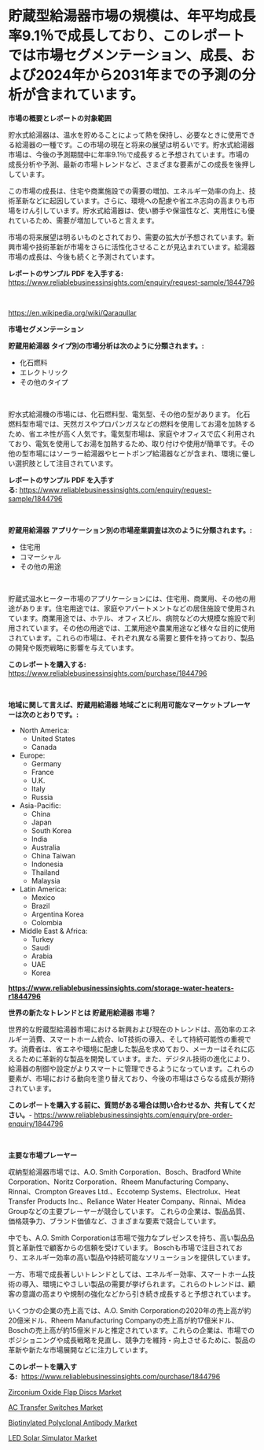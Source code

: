 <p><h1>貯蔵型給湯器市場の規模は、年平均成長率9.1％で成長しており、このレポートでは市場セグメンテーション、成長、および2024年から2031年までの予測の分析が含まれています。</h1></p><p><strong>市場の概要とレポートの対象範囲</strong></p>
<p><p>貯水式給湯器は、温水を貯めることによって熱を保持し、必要なときに使用できる給湯器の一種です。この市場の現在と将来の展望は明るいです。貯水式給湯器市場は、今後の予測期間中に年率9.1％で成長すると予想されています。市場の成長分析や予測、最新の市場トレンドなど、さまざまな要素がこの成長を後押ししています。</p><p>この市場の成長は、住宅や商業施設での需要の増加、エネルギー効率の向上、技術革新などに起因しています。さらに、環境への配慮や省エネ志向の高まりも市場をけん引しています。貯水式給湯器は、使い勝手や保温性など、実用性にも優れているため、需要が増加していると言えます。</p><p>市場の将来展望は明るいものとされており、需要の拡大が予想されています。新興市場や技術革新が市場をさらに活性化させることが見込まれています。給湯器市場の成長は、今後も続くと予測されています。</p></p>
<p><strong>レポートのサンプル PDF を入手する:</strong> <a href="https://www.reliablebusinessinsights.com/enquiry/request-sample/1844796">https://www.reliablebusinessinsights.com/enquiry/request-sample/1844796</a></p>
<p>&nbsp;</p>
<p><a href="https://en.wikipedia.org/wiki/Qaraqullar">https://en.wikipedia.org/wiki/Qaraqullar</a></p>
<p><strong>市場セグメンテーション</strong></p>
<p><strong>貯蔵用給湯器 タイプ別の市場分析は次のように分類されます。:</strong></p>
<p><ul><li>化石燃料</li><li>エレクトリック</li><li>その他のタイプ</li></ul></p>
<p>&nbsp;</p>
<p><p>貯水式給湯機の市場には、化石燃料型、電気型、その他の型があります。 化石燃料型市場では、天然ガスやプロパンガスなどの燃料を使用してお湯を加熱するため、省エネ性が高く人気です。電気型市場は、家庭やオフィスで広く利用されており、電気を使用してお湯を加熱するため、取り付けや使用が簡単です。その他の型市場にはソーラー給湯器やヒートポンプ給湯器などが含まれ、環境に優しい選択肢として注目されています。</p></p>
<p><strong>レポートのサンプル PDF を入手する:</strong>&nbsp;<a href="https://www.reliablebusinessinsights.com/enquiry/request-sample/1844796">https://www.reliablebusinessinsights.com/enquiry/request-sample/1844796</a></p>
<p>&nbsp;</p>
<p><strong> 貯蔵用給湯器 アプリケーション別の市場産業調査は次のように分類されます。:</strong></p>
<p><ul><li>住宅用</li><li>コマーシャル</li><li>その他の用途</li></ul></p>
<p>&nbsp;</p>
<p><p>貯蔵式温水ヒーター市場のアプリケーションには、住宅用、商業用、その他の用途があります。住宅用途では、家庭やアパートメントなどの居住施設で使用されています。商業用途では、ホテル、オフィスビル、病院などの大規模な施設で利用されています。その他の用途では、工業用途や農業用途など様々な目的に使用されています。これらの市場は、それぞれ異なる需要と要件を持っており、製品の開発や販売戦略に影響を与えています。</p></p>
<p><strong>このレポートを購入する:</strong>&nbsp; <a href="https://www.reliablebusinessinsights.com/purchase/1844796">https://www.reliablebusinessinsights.com/purchase/1844796</a></p>
<p>&nbsp;</p>
<p><strong>地域に関して言えば、貯蔵用給湯器 地域ごとに利用可能なマーケットプレーヤーは次のとおりです。:</strong></p>
<p><ul>
    <li>
        North America:
        <ul>
            <li>United States</li>
            <li>Canada</li>
        </ul>
    </li>
    <li>
        Europe:
        <ul>
            <li>Germany</li>
            <li>France</li>
            <li>U.K.</li>
            <li>Italy</li>
            <li>Russia</li>
        </ul>
    </li>
    <li>
        Asia-Pacific:
        <ul>
            <li>China</li>
            <li>Japan</li>
            <li>South Korea</li>
            <li>India</li>
            <li>Australia</li>
            <li>China Taiwan</li>
            <li>Indonesia</li>
            <li>Thailand</li>
            <li>Malaysia</li>
        </ul>
    </li>
    <li>
        Latin America:
        <ul>
            <li>Mexico</li>
            <li>Brazil</li>
            <li>Argentina Korea</li>
            <li>Colombia</li>
        </ul>
    </li>
    <li>
        Middle East & Africa:
        <ul>
            <li>Turkey</li>
            <li>Saudi</li>
            <li>Arabia</li>
            <li>UAE</li>
            <li>Korea</li>
        </ul>
    </li>
    </ul></p>
<p><strong><a href="https://www.reliablebusinessinsights.com/storage-water-heaters-r1844796">https://www.reliablebusinessinsights.com/storage-water-heaters-r1844796</a></strong>&nbsp;</p>
<p><strong>世界の新たなトレンドとは 貯蔵用給湯器 市場？</strong></p>
<p><p>世界的な貯蔵型給湯器市場における新興および現在のトレンドは、高効率のエネルギー消費、スマートホーム統合、IoT技術の導入、そして持続可能性の重視です。消費者は、省エネや環境に配慮した製品を求めており、メーカーはそれに応えるために革新的な製品を開発しています。また、デジタル技術の進化により、給湯器の制御や設定がよりスマートに管理できるようになっています。これらの要素が、市場における動向を塗り替えており、今後の市場はさらなる成長が期待されています。</p></p>
<p><strong>このレポートを購入する前に、質問がある場合は問い合わせるか、共有してください。</strong>- <a href="https://www.reliablebusinessinsights.com/enquiry/pre-order-enquiry/1844796">https://www.reliablebusinessinsights.com/enquiry/pre-order-enquiry/1844796</a></p>
<p>&nbsp;</p>
<p><strong>主要な市場プレーヤー</strong></p>
<p><p>収納型給湯器市場では、A.O. Smith Corporation、Bosch、Bradford White Corporation、Noritz Corporation、Rheem Manufacturing Company、Rinnai、Crompton Greaves Ltd.、Eccotemp Systems、Electrolux、Heat Transfer Products Inc.、Reliance Water Heater Company、Rinnai、Midea Groupなどの主要プレーヤーが競合しています。 これらの企業は、製品品質、価格競争力、ブランド価値など、さまざまな要素で競合しています。</p><p>中でも、A.O. Smith Corporationは市場で強力なプレゼンスを持ち、高い製品品質と革新性で顧客からの信頼を受けています。 Boschも市場で注目されており、エネルギー効率の高い製品や持続可能なソリューションを提供しています。</p><p>一方、市場で成長著しいトレンドとしては、エネルギー効率、スマートホーム技術の導入、環境にやさしい製品の需要が挙げられます。これらのトレンドは、顧客の意識の高まりや規制の強化などから引き続き成長すると予想されています。</p><p>いくつかの企業の売上高では、A.O. Smith Corporationの2020年の売上高が約20億米ドル、Rheem Manufacturing Companyの売上高が約17億米ドル、Boschの売上高が約15億米ドルと推定されています。これらの企業は、市場でのポジショニングや成長戦略を見直し、競争力を維持・向上させるために、製品の革新や新たな市場展開などに注力しています。</p></p>
<p><strong>このレポートを購入する:</strong>&nbsp;&nbsp;<a href="https://www.reliablebusinessinsights.com/purchase/1844796">https://www.reliablebusinessinsights.com/purchase/1844796</a></p>
<p><p><a href="https://issuu.com/reportprime-2/docs/zirconium-oxide-flap-discs-market-size-2030.pptx">Zirconium Oxide Flap Discs Market</a></p><p><a href="https://github.com/JewelMohr52/Market-Research-Report-List-1/blob/main/ac-transfer-switches-market.md">AC Transfer Switches Market</a></p><p><a href="https://issuu.com/reportprime-2/docs/biotinylated-polyclonal-antibody-market-size-2030.">Biotinylated Polyclonal Antibody Market</a></p><p><a href="https://github.com/goldilocks06/Market-Research-Report-List-1/blob/main/led-solar-simulator-market.md">LED Solar Simulator Market</a></p></p>